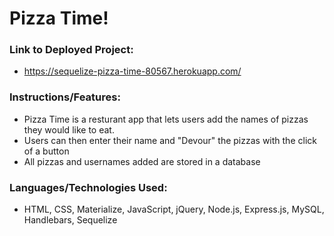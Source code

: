 # Pizza Time!

### Link to Deployed Project:
* https://sequelize-pizza-time-80567.herokuapp.com/

### Instructions/Features:
* Pizza Time is a resturant app that lets users add the names of pizzas they would like to eat.
* Users can then enter their name and "Devour" the pizzas with the click of a button
* All pizzas and usernames added are stored in a database

### Languages/Technologies Used:
* HTML, CSS, Materialize, JavaScript, jQuery, Node.js, Express.js, MySQL, Handlebars, Sequelize
